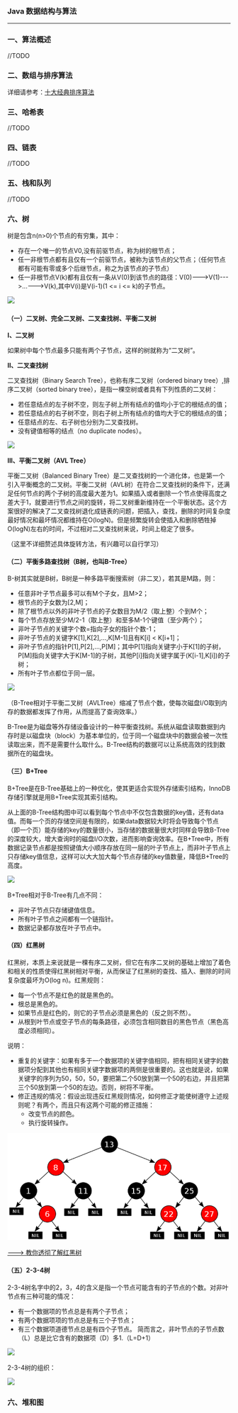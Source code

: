 ### Java 数据结构与算法 ###
***

### 一、算法概述 ###

//TODO


### 二、数组与排序算法 ###

详细请参考：[十大经典排序算法](https://www.cnblogs.com/onepixel/articles/7674659.html)


### 三、哈希表 ###

//TODO

### 四、链表 ###

//TODO

### 五、栈和队列 ###

//TODO

### 六、树 ###

树是包含n(n>0)个节点的有穷集，其中：

- 存在一个唯一的节点V0,没有前驱节点，称为树的根节点；
- 任一非根节点都有且仅有一个前驱节点，被称为该节点的父节点；（任何节点都有可能有零或多个后继节点，称之为该节点的子节点）
- 任一非根节点V(k)都有且仅有一条从V(0)到该节点的路径：V(0)--->V(1)--->...--->V(k),其中V(i)是V(i-1)(1 <= i <= k)的子节点。


![](https://i.imgur.com/rSMUEP8.png)


#### （一）二叉树、完全二叉树、二叉查找树、平衡二叉树 ####

**I、二叉树**

如果树中每个节点最多只能有两个子节点，这样的树就称为“二叉树”。

**II、二叉查找树**

二叉查找树（Binary Search Tree），也称有序二叉树（ordered binary tree）,排序二叉树（sorted binary tree），是指一棵空树或者具有下列性质的二叉树：


- 若任意结点的左子树不空，则左子树上所有结点的值均小于它的根结点的值；
- 若任意结点的右子树不空，则右子树上所有结点的值均大于它的根结点的值；
- 任意结点的左、右子树也分别为二叉查找树。
- 没有键值相等的结点（no duplicate nodes）。

![](https://i.imgur.com/7zmHjgT.png)

**III、平衡二叉树（AVL Tree）**

平衡二叉树（Balanced Binary Tree）是二叉查找树的一个进化体，也是第一个引入平衡概念的二叉树。平衡二叉树（AVL树）在符合二叉查找树的条件下，还满足任何节点的两个子树的高度最大差为1。如果插入或者删除一个节点使得高度之差大于1，就要进行节点之间的旋转，将二叉树重新维持在一个平衡状态。这个方案很好的解决了二叉查找树退化成链表的问题，把插入，查找，删除的时间复杂度最好情况和最坏情况都维持在O(logN)。但是频繁旋转会使插入和删除牺牲掉O(logN)左右的时间，不过相对二叉查找树来说，时间上稳定了很多。

（这里不详细赘述具体旋转方法，有兴趣可以自行学习）

#### （二）平衡多路查找树（B树，也叫B-Tree） ####

B-树其实就是B树，B树是一种多路平衡搜索树（非二叉），若其是M路，则：


- 任意非叶子节点最多可以有M个子女，且M>2；
- 根节点的子女数为[2,M]；
- 除了根节点以外的非叶子节点的子女数目为M/2（取上整）个到M个；
- 每个节点存放至少M/2-1（取上整）和至多M-1个键值（至少两个）；
- 非叶子节点的关键字个数=指向子女的指针个数-1；
- 非叶子节点的关键字K[1],K[2],…,K[M-1]且有K[i] < K[i+1]；
- 非叶子节点的指针P[1],P[2],…,P[M]；其中P[1]指向关键字小于K[1]的子树，P[M]指向关键字大于K[M-1]的子树，其他P[i]指向关键字属于(K[i-1],K[i])的子树；
- 所有叶子节点都位于同一层。

![](https://i.imgur.com/tgYGgBK.png)

（B-Tree相对于平衡二叉树（AVLTree）缩减了节点个数，使每次磁盘I/O取到内存的数据都发挥了作用，从而提高了查询效率。）

B-Tree是为磁盘等外存储设备设计的一种平衡查找树。系统从磁盘读取数据到内存时是以磁盘块（block）为基本单位的，位于同一个磁盘块中的数据会被一次性读取出来，而不是需要什么取什么。B-Tree结构的数据可以让系统高效的找到数据所在的磁盘块。


#### （三）B+Tree ####

B+Tree是在B-Tree基础上的一种优化，使其更适合实现外存储索引结构，InnoDB存储引擎就是用B+Tree实现其索引结构。

从上面的B-Tree结构图中可以看到每个节点中不仅包含数据的key值，还有data值。而每一个页的存储空间是有限的，如果data数据较大时将会导致每个节点（即一个页）能存储的key的数量很小，当存储的数据量很大时同样会导致B-Tree的深度较大，增大查询时的磁盘I/O次数，进而影响查询效率。在B+Tree中，所有数据记录节点都是按照键值大小顺序存放在同一层的叶子节点上，而非叶子节点上只存储key值信息，这样可以大大加大每个节点存储的key值数量，降低B+Tree的高度。

![](https://i.imgur.com/rfLBXK9.png)

B+Tree相对于B-Tree有几点不同：

- 非叶子节点只存储键值信息。
- 所有叶子节点之间都有一个链指针。
- 数据记录都存放在叶子节点中。


#### （四）红黑树 ####

红黑树，本质上来说就是一棵有序二叉树，但它在有序二叉树的基础上增加了着色和相关的性质使得红黑树相对平衡，从而保证了红黑树的查找、插入、删除的时间复杂度最坏为O(log n)。红黑规则：


- 每一个节点不是红色的就是黑色的。
- 根总是黑色的。
- 如果节点是红色的，则它的子节点必须是黑色的（反之则不然）。
- 从根到叶节点或空子节点的每条路径，必须包含相同数目的黑色节点（黑色高度必须相同）。

说明：	


- 重复的关键字：如果有多于一个数据项的关键字值相同，把有相同关键字的数据项分配到其他也有相同关键字数据项的两侧是很重要的。这也就是说，如果关键字的序列为50，50，50，要把第二个50放到第一个50的右边，并且把第三个50放到第一个50的左边。否则，树将不平衡。
- 修正违规的情况：假设出现违反红黑规则情况，如何修正才能使树遵守上述规则呢？有两个，而且只有这两个可能的修正措施：
	- 改变节点的颜色。
	- 执行旋转操作。



![](https://github.com/julycoding/The-Art-Of-Programming-By-July/raw/master/ebook/images/rbtree/1.png)

[---> 教你透彻了解红黑树](https://github.com/julycoding/The-Art-Of-Programming-By-July/blob/master/ebook/zh/03.01.md)

#### （五）2-3-4树 ####
2-3-4树名字中的2，3，4的含义是指一个节点可能含有的子节点的个数。对非叶节点有三种可能的情况：
- 有一个数据项的节点总是有两个子节点；
- 有两个数据项项的节点总是有三个子节点；
- 有三个数据项道德节点总是有四个子节点。
简而言之，非叶节点的子节点数（L）总是比它含有的数据项（D）多1.（L=D+1）

![](https://i.imgur.com/89mhoCu.png)

2-3-4树的组织：

![](https://i.imgur.com/PHTBSSm.png)



### 六、堆和图 ###